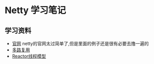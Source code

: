 # Netty 学习笔记

## 学习资料
- [官网](https://netty.io/) netty的官网太过简单了,但是里面的例子还是很有必要去撸一遍的
- [多路复用](http://www.cnblogs.com/Anker/p/3265058.html)
- [Reactor线程模型](https://my.oschina.net/zhangjie830621/blog/358155)
